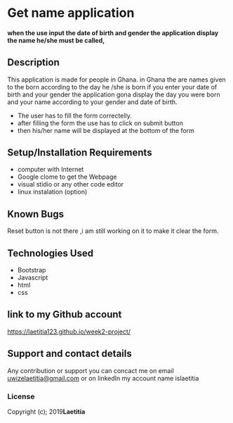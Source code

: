 # Get name application
#### when the use input the date of birth and gender the application display the name he/she must be called, 

## Description
This application is made for people in Ghana.
in Ghana the are names given to the born according to the day he /she is born
if you enter your date of birth and  your gender the application gona display the day you were born and your name according to your gender and date of birth.
* The user has to fill the form correctelly.
* after filling the form the use has to click on submit button
* then his/her name will be displayed at the bottom of the form
## Setup/Installation Requirements
* computer with Internet
* Google clome to get the Webpage
* visual stidio or any other code editor
* linux instalation (option)


## Known Bugs
Reset button is not there ,i am still working on it to make it clear the form.

## Technologies Used
* Bootstrap
* Javascript
* html
* css 
## link to my Github account
https://laetitia123.github.io/week2-project/
## Support and contact details
Any contribution or support you can concact me on email uwizelaetitia@gmail.com   or on linkedIn my account name islaetitia
### License
Copyright (c); 2019**Laetitia**
  
